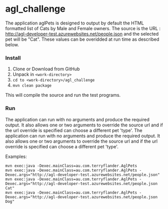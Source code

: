 # agl_challenge
The application aglPets is designed to output by default the HTML formatted list of Cats by Male and Female owners. The source is the URL : http://agl-developer-test.azurewebsites.net/people.json and the selected pet will be "Cat". These values can be overidded at run time as described below. 

### Install

1. Clone or Download from GitHub
2. Unpack in `<work-directory>`
3. `cd to <work-directory>/agl_challenge`
4. `mvn clean package`

This will compile the source and run the test programs.

### Run

The application can run with no arguments and produce the required output. It also allows one or two arguments to override the source url and if the url override is specified can choose a different pet 'type'.
The application can run with no arguments and produce the required output. It also allows one or two arguments to override the source url and if the url override is specified can choose a different pet 'type'.

Examples:

```
mvn exec:java -Dexec.mainClass=au.com.terryflander.AglPets
mvn exec:java -Dexec.mainClass=au.com.terryflander.AglPets -Dexec.args="http://agl-developer-test.azurewebsites.net/people.json"
mvn exec:java -Dexec.mainClass=au.com.terryflander.AglPets -Dexec.args="http://agl-developer-test.azurewebsites.net/people.json Cat"
mvn exec:java -Dexec.mainClass=au.com.terryflander.AglPets -Dexec.args="http://agl-developer-test.azurewebsites.net/people.json Dog"
```